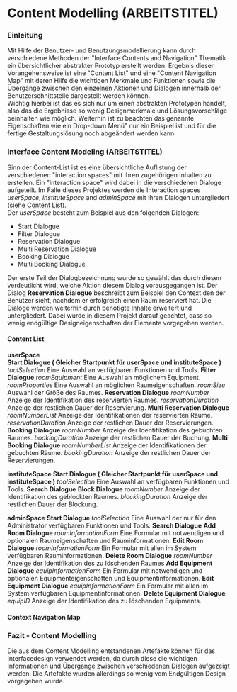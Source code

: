 # Content Modelling (ARBEITSTITEL)
### Einleitung

Mit Hilfe der Benutzer- und Benutzungsmodellierung kann durch verschiedene
Methoden der "Interface Contents and Navigation" Thematik ein übersichtlicher
abstrakter Prototyp erstellt werden. Ergebnis dieser Vorangehensweise ist
eine "Content List" und eine "Content Navigation Map" mit deren Hilfe die
wichtigen Merkmale und Funktionen sowie die Übergänge zwischen den einzelnen
Aktionen und Dialogen innerhalb der Benutzerschnittstelle dargestellt werden
können.  
Wichtig hierbei ist das es sich nur um einen abstrakten Prototypen handelt, also
das die Ergebnisse so wenig Designmerkmale und Lösungsvorschläge beinhalten wie
möglich. Weiterhin ist zu beachten das genannte Eigenschaften wie ein
Drop-down Menü" nur ein Beispiel ist und für die fertige Gestaltungslösung noch
abgeändert werden kann.

### Interface Content Modeling (ARBEITSTITEL)

Sinn der Content-List ist es eine übersichtliche Auflistung der verschiedenen
"interaction spaces" mit ihren zugehörigen Inhalten zu erstellen.
Ein "interaction space" wird dabei in die verschiedenen Dialoge aufgeteilt.
Im Falle dieses Projektes werden die Interaction spaces *userSpace*, *instituteSpace* and *adminSpace* mit ihren Dialogen
untergliedert ([siehe Content List]()).  
Der *userSpace* besteht zum Beispiel aus den folgenden Dialogen:

* Start Dialogue
* Filter Dialogue
* Reservation Dialogue
* Multi Reservation Dialogue
* Booking Dialogue
* Multi Booking Dialogue

Der erste Teil der Dialogbezeichnung wurde so gewählt das durch diesen
verdeutlicht wird, welche Aktion diesem Dialog vorausgegangen ist. Der Dialog
__Reservation Dialogue__ beschreibt zum Beispiel den Context den der Benutzer
sieht, nachdem er erfolgreich einen Raum reserviert hat.
Die Dialoge werden weiterhin durch benötigte Inhalte erweitert und untergliedert.
Dabei wurde in diesem Projekt darauf geachtet, dass so wenig endgültige
Designeigenschaften der Elemente vorgegeben werden.

#### Content List
__userSpace__  
    __Start Dialogue ( Gleicher Startpunkt für userSpace und instituteSpace )__
        *toolSelection*
            Eine Auswahl an verfügbaren Funktionen und Tools.
    __Filter Dialogue__
        *roomEquipment*
            Eine Auswahl an möglichem Equipment.
        *roomProperties*
            Eine Auswahl an möglichen Raumeigenschaften.
        *roomSize*
            Auswahl der Größe des Raumes.
    __Reservation Dialogue__
        *roomNumber*
            Anzeige der Identifikation des reservierten Raumes.
        *reservationDuration*
            Anzeige der restlichen Dauer der Reservierung.
    __Multi Reservation Dialogue__
        *roomNumberList*
            Anzeige der Identifikationen der reservierten Räume.
        *reservationDuration*
            Anzeige der restlichen Dauer der Reservierungen.
    __Booking Dialogue__
        *roomNumber*
            Anzeige der Identifikation des gebuchten Raumes.
        *bookingDuration*
            Anzeige der restlichen Dauer der Buchung.
    __Multi Booking Dialogue__
        *roomNumberList*
            Anzeige der Identifikationen der gebuchten Räume.
        *bookingDuration*
            Anzeige der restlichen Dauer der Reservierungen.

__instituteSpace__
    __Start Dialogue ( Gleicher Startpunkt für userSpace und instituteSpace )__
        *toolSelection*
            Eine Auswahl an verfügbaren Funktionen und Tools.
    __Search Dialogue__
    __Block Dialogue__
        *roomNumber*
            Anzeige der Identifikation des geblockten Raumes.
        *blockingDuration*
            Anzeige der restlichen Dauer der Blockung.

__adminSpace__
    __Start Dialogue__
        *toolSelection*
            Eine Auswahl der nur für den Administrator verfügbaren Funktionen und Tools.
    __Search Dialogue__
    __Add Room Dialogue__
        *roomInformationForm*
            Eine Formular mit notwendigen und optionalen Raumeigenschaften und Rauminformationen.
    __Edit Room Dialogue__
        *roomInformationForm*
            Ein Formular mit allen im System verfügbaren Rauminformationen.
    __Delete Room Dialogue__
        *roomNumber*
            Anzeige der Identifikation des zu löschenden Raumes
    __Add Equipment Dialogue__
        *equipInformationForm*
            Ein Formular mit notwendigen und optionalen Equipmenteigenschaften und Equipmentinformationen.
    __Edit Equipment Dialogue__
        *equipInformationForm*
            Ein Formular mit allen im System verfügbaren Equipmentinformationen.
    __Delete Equipment Dialogue__
        *equipID*
            Anzeige der Identifikation des zu löschenden Equipments.


#### Context Navigation Map



### Fazit - Content Modelling

Die aus dem Content Modelling entstandenen Artefakte können für das
Interfacedesign verwendet werden, da durch diese die wichtigen Informationen
und Übergänge zwischen verschiedenen Dialogen aufgezeigt werden. Die Artefakte
wurden allerdings so wenig vom Endgültigen Design vorgegeben wurde.
